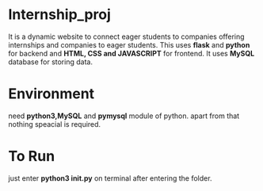 # Internship_proj
It is a dynamic website to connect eager students to companies offering internships and companies to eager students.
This uses **flask** and **python** for backend and **HTML, CSS and JAVASCRIPT** for frontend. It uses **MySQL** database for storing data.
# Environment
need **python3,MySQL** and **pymysql** module of python. apart from that nothing speacial is required.
# To Run 
just enter **python3 __init__.py** on terminal after entering the folder.
